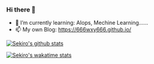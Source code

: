 ### Hi there 👋

- 🌱 I’m currently learning: AIops, Mechine Learning……
- 📫 My own Blog: https://666wxy666.github.io/

[![Sekiro's github stats](https://github-readme-stats.vercel.app/api?username=666)](https://666wxy666.github.io/)

[![Sekiro's wakatime stats](https://github-readme-stats.vercel.app/api/wakatime?username=Sekiro)](https://666wxy666.github.io/)

<!--
**666WXY666/666WXY666** is a ✨ _special_ ✨ repository because its `README.md` (this file) appears on your GitHub profile.

Here are some ideas to get you started:

- 🔭 I’m currently working on ...
- 🌱 I’m currently learning ...
- 👯 I’m looking to collaborate on ...
- 🤔 I’m looking for help with ...
- 💬 Ask me about ...
- 📫 How to reach me: ...
- 😄 Pronouns: ...
- ⚡ Fun fact: ...
-->
